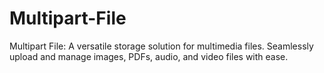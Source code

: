 # Multipart-File
Multipart File: A versatile storage solution for multimedia files. Seamlessly upload and manage images, PDFs, audio, and video files with ease.
